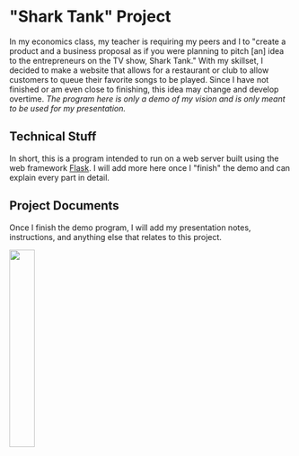 # "Shark Tank" Project
In my economics class, my teacher is requiring my peers and I to "create a product and a business proposal as if you were planning to pitch [an] idea to the entrepreneurs on the TV show, Shark Tank."
With my skillset, I decided to make a website that allows for a restaurant or club to allow customers to queue their favorite songs to be played.
Since I have not finished or am even close to finishing, this idea may change and develop overtime. 
*The program here is only a demo of my vision and is only meant to be used for my presentation.*

## Technical Stuff
In short, this is a program intended to run on a web server built using the web framework <a href="https://en.wikipedia.org/wiki/Flask_(web_framework)">Flask</a>.
I will add more here once I "finish" the demo and can explain every part in detail.

## Project Documents
Once I finish the demo program, I will add my presentation notes, instructions, and anything else that relates to this project.

<img src="https://i.imgur.com/485a1Ww.gif" width="30%" height="30%">
